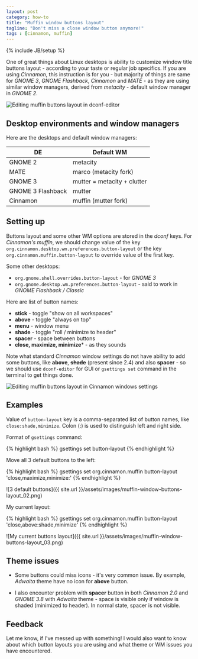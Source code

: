 ```yaml
---
layout: post
category: how-to
title: "Muffin window buttons layout"
tagline: "Don't miss a close window button anymore!"
tags : [cinnamon, muffin]
---
```

{% include JB/setup %}

One of great things about Linux desktops is ability to customize window title buttons layout - according to your taste or regular job specifics. If you are using *Cinnamon*, this instruction is for you - but majority of things are same for *GNOME 3*, *GNOME Flashback*, *Cinnamon* and *MATE* - as they are using similar window managers, derived from *metacity* - default window manager in *GNOME 2*.

<!-- more -->

<img src="{{ site.url }}/assets/images/muffin-window-buttons-layout_01.png" alt="Editing muffin buttons layout in dconf-editor" class="img-fluid" />

## Desktop environments and window managers

Here are the desktops and default window managers:

| DE 				| Default WM                    |
|-------------------|-------------------------------|
| GNOME 2 			| metacity						|
| MATE 				| marco (metacity fork)			|
| GNOME 3 			| mutter = metacity + clutter	|
| GNOME 3 Flashback	| mutter						|
| Cinnamon 			| muffin (mutter fork)			|

## Setting up

Buttons layout and some other WM options are stored in the *dconf* keys. For *Cinnamon's muffin*, we should
change value of the key `org.cinnamon.desktop.wm.preferences.button-layout` or the key `org.cinnamon.muffin.button-layout`
to override value of the first key.

Some other desktops:

- `org.gnome.shell.overrides.button-layout` - for *GNOME 3*
- `org.gnome.desktop.wm.preferences.button-layout` - said to work in *GNOME Flashback / Classic*

Here are list of button names:

- **stick** - toggle "show on all workspaces"
- **above** - toggle "always on top"
- **menu** - window menu
- **shade** - toggle "roll / minimize to header"
- **spacer** - space between buttons
- **close, maximize, minimize*** - as they sounds

Note what standard *Cinnamon* window settings do not have ability to add some buttons, like **above**, <del>**shade**</del> (present since 2.4) and also **spacer** -
so we should use `dconf-editor` for GUI or `gsettings set` command in the terminal to get things done.

<img src="{{ site.url }}/assets/images/muffin-window-buttons-layout_04.png" alt="Editing muffin buttons layout in Cinnamon windows settings" class="img-fluid" />

## Examples

Value of `button-layout` key is a comma-separated list of button names, like `close:shade,minimize`. Colon (:) is used to distinguish left and right side.

Format of `gsettings` command:

{% highlight bash %}
gsettings set <key> button-layout <value>
{% endhighlight %}

Move all 3 default buttons to the left:

{% highlight bash %}
gsettings set org.cinnamon.muffin button-layout 'close,maximize,minimize:'
{% endhighlight %}

![3 default buttons]({{ site.url }}/assets/images/muffin-window-buttons-layout_02.png)

My current layout:

{% highlight bash %}
gsettings set org.cinnamon.muffin button-layout 'close,above:shade,minimize'
{% endhighlight %}

![My current buttons layout]({{ site.url }}/assets/images/muffin-window-buttons-layout_03.png)

## Theme issues

- Some buttons could miss icons - it's very common issue. By example, *Adwaita* theme have no icon for **above** button.

- I also encounter problem with **spacer** button in both *Cinnamon 2.0* and *GNOME 3.8* with *Adwaita* theme - space is visible only if window is shaded (minimized to header). In normal state, spacer is not visible.

## Feedback

Let me know, if I've messed up with something! I would also want to know
about which button layouts you are using and what theme or WM issues you have encountered.
